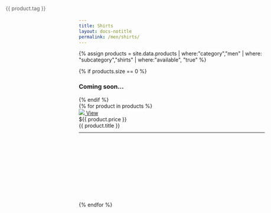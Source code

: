 ```yaml
---
title: Shirts
layout: docs-notitle
permalink: /men/shirts/
---
```


{% assign products = site.data.products | where:"category","men" | where: "subcategory","shirts" | where:"available", "true" %}

<div>
{% if products.size == 0 %}
    <h3>Coming soon...</h3>
{% endif %}
    <div class="row">
        {% for product in products %}
        <div class="col-md-4 img-container" style="height:250px;">
        <span class="featured" style="position: absolute; top:30px;left:30px;z-index: 1; opacity: 0.7">{{ product.tag }}</span>
        <a href="{{ site.baseurl }}/{{ product.category }}/{{ product.subcategory }}/{{ product.title | downcase | replace: " ", "-" | replace: ":", "" }}/">
        <img src="{{ site.baseurl }}/img/{{ product.image }}" class="img-thumbnail" style="max-height:175px">
        <span class="white-button middle" style="margin-bottom: 30px;">
        View
        </span>
        </a><br>
        <span class="price">${{ product.price }}</span><br>
        <span class="product-title" style="font-size: 14px;"> {{ product.title }}</span>
        <hr style="margin-top: 10px; margin-bottom: 20px">
        </div>
        {% endfor %}
    </div>
</div>    
